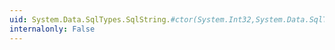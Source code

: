 ```yaml
---
uid: System.Data.SqlTypes.SqlString.#ctor(System.Int32,System.Data.SqlTypes.SqlCompareOptions,System.Byte[],System.Int32,System.Int32,System.Boolean)
internalonly: False
---
```

